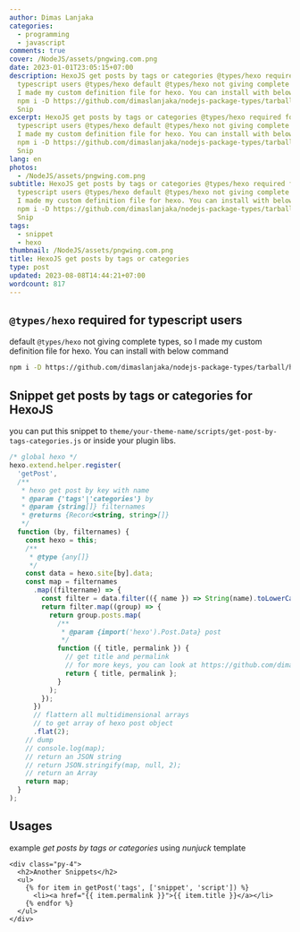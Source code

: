 ```yaml
---
author: Dimas Lanjaka
categories:
  - programming
  - javascript
comments: true
cover: /NodeJS/assets/pngwing.com.png
date: 2023-01-01T23:05:15+07:00
description: HexoJS get posts by tags or categories @types/hexo required for
  typescript users @types/hexo default @types/hexo not giving complete types, so
  I made my custom definition file for hexo. You can install with below command
  npm i -D https://github.com/dimaslanjaka/nodejs-package-types/tarball/hexo
  Snip
excerpt: HexoJS get posts by tags or categories @types/hexo required for
  typescript users @types/hexo default @types/hexo not giving complete types, so
  I made my custom definition file for hexo. You can install with below command
  npm i -D https://github.com/dimaslanjaka/nodejs-package-types/tarball/hexo
  Snip
lang: en
photos:
  - /NodeJS/assets/pngwing.com.png
subtitle: HexoJS get posts by tags or categories @types/hexo required for
  typescript users @types/hexo default @types/hexo not giving complete types, so
  I made my custom definition file for hexo. You can install with below command
  npm i -D https://github.com/dimaslanjaka/nodejs-package-types/tarball/hexo
  Snip
tags:
  - snippet
  - hexo
thumbnail: /NodeJS/assets/pngwing.com.png
title: HexoJS get posts by tags or categories
type: post
updated: 2023-08-08T14:44:21+07:00
wordcount: 817
---
```


## `@types/hexo` required for typescript users
default `@types/hexo` not giving complete types, so I made my custom definition file for hexo. You can install with below command
```bash
npm i -D https://github.com/dimaslanjaka/nodejs-package-types/tarball/hexo
```

## Snippet get posts by tags or categories for HexoJS
you can put this snippet to `theme/your-theme-name/scripts/get-post-by-tags-categories.js` or inside your plugin libs.
```js
/* global hexo */
hexo.extend.helper.register(
  'getPost',
  /**
   * hexo get post by key with name
   * @param {'tags'|'categories'} by
   * @param {string[]} filternames
   * @returns {Record<string, string>[]}
   */
  function (by, filternames) {
    const hexo = this;
    /**
     * @type {any[]}
     */
    const data = hexo.site[by].data;
    const map = filternames
      .map((filtername) => {
        const filter = data.filter(({ name }) => String(name).toLowerCase() == filtername.toLowerCase());
        return filter.map((group) => {
          return group.posts.map(
            /**
             * @param {import('hexo').Post.Data} post
             */
            function ({ title, permalink }) {
              // get title and permalink
              // for more keys, you can look at https://github.com/dimaslanjaka/nodejs-package-types/blob/ec9b509d81eefdfada79f1658ac02118936a1e5a/index.d.ts#L757-L762
              return { title, permalink };
            }
          );
        });
      })
      // flattern all multidimensional arrays
      // to get array of hexo post object
      .flat(2);
    // dump
    // console.log(map);
    // return an JSON string
    // return JSON.stringify(map, null, 2);
    // return an Array
    return map;
  }
);
```

## Usages
example _get posts by tags or categories_ using _nunjuck_ template
```njk
<div class="py-4">
  <h2>Another Snippets</h2>
  <ul>
    {% for item in getPost('tags', ['snippet', 'script']) %}
      <li><a href="{{ item.permalink }}">{{ item.title }}</a></li>
    {% endfor %}
  </ul>
</div>
```
